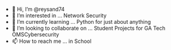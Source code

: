 - 👋 Hi, I’m @reysand74
- 👀 I’m interested in ... Network Security
- 🌱 I’m currently learning ... Python for just about anything
- 💞️ I’m looking to collaborate on ... Student Projects for GA Tech OMSCybersecurity
- 📫 How to reach me ... in School

<!---
reysand74/reysand74 is a ✨ special ✨ repository because its `README.md` (this file) appears on your GitHub profile.
You can click the Preview link to take a look at your changes.
--->
